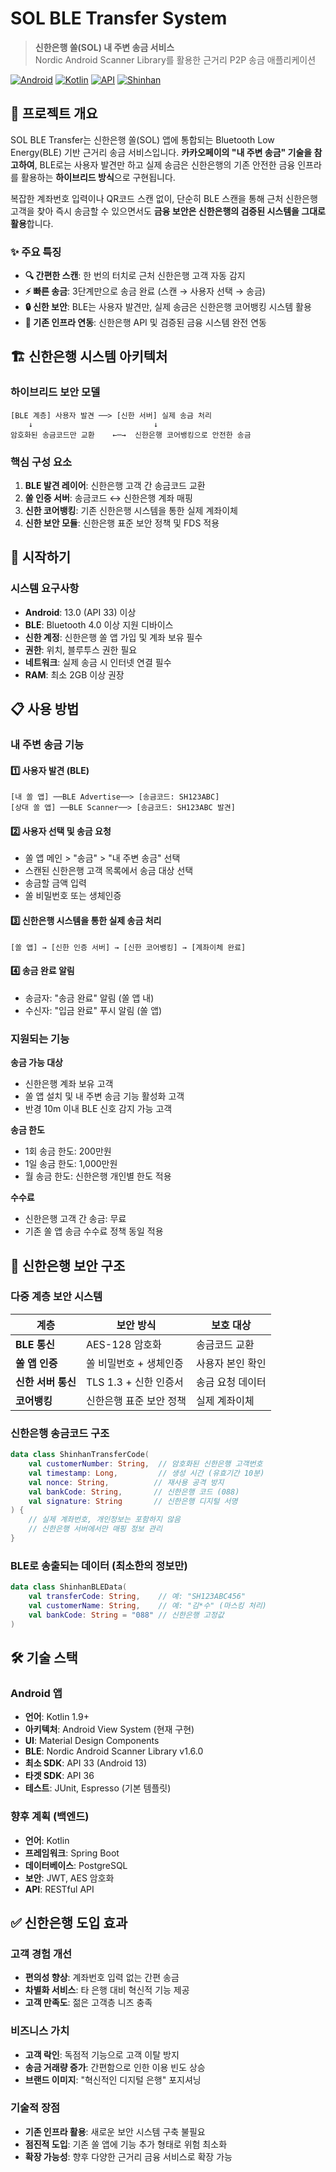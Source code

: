 
# SOL BLE Transfer System

> **신한은행 쏠(SOL) 내 주변 송금 서비스**  
> Nordic Android Scanner Library를 활용한 근거리 P2P 송금 애플리케이션

[![Android](https://img.shields.io/badge/Platform-Android-green.svg)](https://developer.android.com)
[![Kotlin](https://img.shields.io/badge/Language-Kotlin-blue.svg)](https://kotlinlang.org)
[![API](https://img.shields.io/badge/API-21%2B-brightgreen.svg)](https://android-arsenal.com/api?level=21)
[![Shinhan](https://img.shields.io/badge/Bank-Shinhan-blue.svg)](https://www.shinhan.com)

## 📱 프로젝트 개요

SOL BLE Transfer는 신한은행 쏠(SOL) 앱에 통합되는 Bluetooth Low Energy(BLE) 기반 근거리 송금 서비스입니다. **카카오페이의 "내 주변 송금" 기술을 참고하여**, BLE로는 사용자 발견만 하고 실제 송금은 신한은행의 기존 안전한 금융 인프라를 활용하는 **하이브리드 방식**으로 구현됩니다.

복잡한 계좌번호 입력이나 QR코드 스캔 없이, 단순히 BLE 스캔을 통해 근처 신한은행 고객을 찾아 즉시 송금할 수 있으면서도 **금융 보안은 신한은행의 검증된 시스템을 그대로 활용**합니다.

### ✨ 주요 특징

- **🔍 간편한 스캔**: 한 번의 터치로 근처 신한은행 고객 자동 감지
- **⚡ 빠른 송금**: 3단계만으로 송금 완료 (스캔 → 사용자 선택 → 송금)
- **🔒 신한 보안**: BLE는 사용자 발견만, 실제 송금은 신한은행 코어뱅킹 시스템 활용
- **🏦 기존 인프라 연동**: 신한은행 API 및 검증된 금융 시스템 완전 연동

## 🏗️ 신한은행 시스템 아키텍처

### 하이브리드 보안 모델
```
[BLE 계층] 사용자 발견 ──> [신한 서버] 실제 송금 처리
    ↓                           ↓
암호화된 송금코드만 교환    ←─→  신한은행 코어뱅킹으로 안전한 송금
```

### 핵심 구성 요소

1. **BLE 발견 레이어**: 신한은행 고객 간 송금코드 교환
2. **쏠 인증 서버**: 송금코드 ↔ 신한은행 계좌 매핑
3. **신한 코어뱅킹**: 기존 신한은행 시스템을 통한 실제 계좌이체
4. **신한 보안 모듈**: 신한은행 표준 보안 정책 및 FDS 적용

## 🚀 시작하기

### 시스템 요구사항

- **Android**: 13.0 (API 33) 이상
- **BLE**: Bluetooth 4.0 이상 지원 디바이스
- **신한 계정**: 신한은행 쏠 앱 가입 및 계좌 보유 필수
- **권한**: 위치, 블루투스 권한 필요
- **네트워크**: 실제 송금 시 인터넷 연결 필수
- **RAM**: 최소 2GB 이상 권장


## 📋 사용 방법

### 내 주변 송금 기능

#### 1️⃣ 사용자 발견 (BLE)
```
[내 쏠 앱] ──BLE Advertise──> [송금코드: SH123ABC]
[상대 쏠 앱] ──BLE Scanner──> [송금코드: SH123ABC 발견]
```

#### 2️⃣ 사용자 선택 및 송금 요청
- 쏠 앱 메인 > "송금" > "내 주변 송금" 선택
- 스캔된 신한은행 고객 목록에서 송금 대상 선택
- 송금할 금액 입력
- 쏠 비밀번호 또는 생체인증

#### 3️⃣ 신한은행 시스템을 통한 실제 송금 처리
```
[쏠 앱] → [신한 인증 서버] → [신한 코어뱅킹] → [계좌이체 완료]
```

#### 4️⃣ 송금 완료 알림
- 송금자: "송금 완료" 알림 (쏠 앱 내)
- 수신자: "입금 완료" 푸시 알림 (쏠 앱)

### 지원되는 기능

**송금 가능 대상**
- 신한은행 계좌 보유 고객
- 쏠 앱 설치 및 내 주변 송금 기능 활성화 고객
- 반경 10m 이내 BLE 신호 감지 가능 고객

**송금 한도**
- 1회 송금 한도: 200만원
- 1일 송금 한도: 1,000만원
- 월 송금 한도: 신한은행 개인별 한도 적용

**수수료**
- 신한은행 고객 간 송금: 무료
- 기존 쏠 앱 송금 수수료 정책 동일 적용

## 🔐 신한은행 보안 구조

### 다중 계층 보안 시스템

| 계층 | 보안 방식 | 보호 대상 |
|------|-----------|-----------|
| **BLE 통신** | AES-128 암호화 | 송금코드 교환 |
| **쏠 앱 인증** | 쏠 비밀번호 + 생체인증 | 사용자 본인 확인 |
| **신한 서버 통신** | TLS 1.3 + 신한 인증서 | 송금 요청 데이터 |
| **코어뱅킹** | 신한은행 표준 보안 정책 | 실제 계좌이체 |

### 신한은행 송금코드 구조
```kotlin
data class ShinhanTransferCode(
    val customerNumber: String,  // 암호화된 신한은행 고객번호
    val timestamp: Long,         // 생성 시간 (유효기간 10분)
    val nonce: String,          // 재사용 공격 방지
    val bankCode: String,       // 신한은행 코드 (088)
    val signature: String       // 신한은행 디지털 서명
) {
    // 실제 계좌번호, 개인정보는 포함하지 않음
    // 신한은행 서버에서만 매핑 정보 관리
}
```

### BLE로 송출되는 데이터 (최소한의 정보만)
```kotlin
data class ShinhanBLEData(
    val transferCode: String,    // 예: "SH123ABC456"
    val customerName: String,    // 예: "김*수" (마스킹 처리)
    val bankCode: String = "088" // 신한은행 고정값
)
```

## 🛠️ 기술 스택

### Android 앱

- **언어**: Kotlin 1.9+
- **아키텍처**: Android View System (현재 구현)
- **UI**: Material Design Components
- **BLE**: Nordic Android Scanner Library v1.6.0
- **최소 SDK**: API 33 (Android 13)
- **타겟 SDK**: API 36
- **테스트**: JUnit, Espresso (기본 템플릿)

### 향후 계획 (백엔드)

- **언어**: Kotlin
- **프레임워크**: Spring Boot
- **데이터베이스**: PostgreSQL
- **보안**: JWT, AES 암호화
- **API**: RESTful API

## ✅ 신한은행 도입 효과

### 고객 경험 개선
- **편의성 향상**: 계좌번호 입력 없는 간편 송금
- **차별화 서비스**: 타 은행 대비 혁신적 기능 제공
- **고객 만족도**: 젊은 고객층 니즈 충족

### 비즈니스 가치
- **고객 락인**: 독점적 기능으로 고객 이탈 방지
- **송금 거래량 증가**: 간편함으로 인한 이용 빈도 상승
- **브랜드 이미지**: "혁신적인 디지털 은행" 포지셔닝

### 기술적 장점
- **기존 인프라 활용**: 새로운 보안 시스템 구축 불필요
- **점진적 도입**: 기존 쏠 앱에 기능 추가 형태로 위험 최소화
- **확장 가능성**: 향후 다양한 근거리 금융 서비스로 확장 가능
